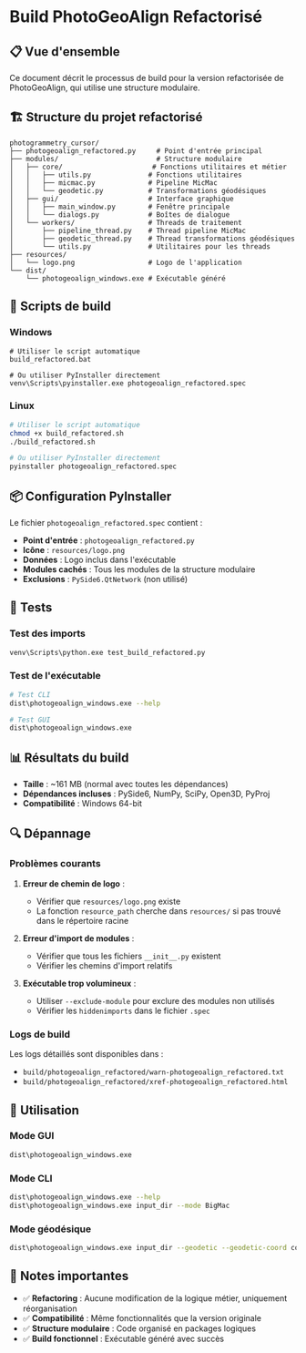 # Build PhotoGeoAlign Refactorisé

## 📋 Vue d'ensemble

Ce document décrit le processus de build pour la version refactorisée de PhotoGeoAlign, qui utilise une structure modulaire.

## 🏗️ Structure du projet refactorisé

```
photogrammetry_cursor/
├── photogeoalign_refactored.py     # Point d'entrée principal
├── modules/                        # Structure modulaire
│   ├── core/                      # Fonctions utilitaires et métier
│   │   ├── utils.py              # Fonctions utilitaires
│   │   ├── micmac.py             # Pipeline MicMac
│   │   └── geodetic.py           # Transformations géodésiques
│   ├── gui/                      # Interface graphique
│   │   ├── main_window.py        # Fenêtre principale
│   │   └── dialogs.py            # Boîtes de dialogue
│   └── workers/                  # Threads de traitement
│       ├── pipeline_thread.py    # Thread pipeline MicMac
│       ├── geodetic_thread.py    # Thread transformations géodésiques
│       └── utils.py              # Utilitaires pour les threads
├── resources/
│   └── logo.png                  # Logo de l'application
└── dist/
    └── photogeoalign_windows.exe # Exécutable généré
```

## 🔧 Scripts de build

### Windows
```batch
# Utiliser le script automatique
build_refactored.bat

# Ou utiliser PyInstaller directement
venv\Scripts\pyinstaller.exe photogeoalign_refactored.spec
```

### Linux
```bash
# Utiliser le script automatique
chmod +x build_refactored.sh
./build_refactored.sh

# Ou utiliser PyInstaller directement
pyinstaller photogeoalign_refactored.spec
```

## 📦 Configuration PyInstaller

Le fichier `photogeoalign_refactored.spec` contient :

- **Point d'entrée** : `photogeoalign_refactored.py`
- **Icône** : `resources/logo.png`
- **Données** : Logo inclus dans l'exécutable
- **Modules cachés** : Tous les modules de la structure modulaire
- **Exclusions** : `PySide6.QtNetwork` (non utilisé)

## 🧪 Tests

### Test des imports
```bash
venv\Scripts\python.exe test_build_refactored.py
```

### Test de l'exécutable
```bash
# Test CLI
dist\photogeoalign_windows.exe --help

# Test GUI
dist\photogeoalign_windows.exe
```

## 📊 Résultats du build

- **Taille** : ~161 MB (normal avec toutes les dépendances)
- **Dépendances incluses** : PySide6, NumPy, SciPy, Open3D, PyProj
- **Compatibilité** : Windows 64-bit

## 🔍 Dépannage

### Problèmes courants

1. **Erreur de chemin de logo** :
   - Vérifier que `resources/logo.png` existe
   - La fonction `resource_path` cherche dans `resources/` si pas trouvé dans le répertoire racine

2. **Erreur d'import de modules** :
   - Vérifier que tous les fichiers `__init__.py` existent
   - Vérifier les chemins d'import relatifs

3. **Exécutable trop volumineux** :
   - Utiliser `--exclude-module` pour exclure des modules non utilisés
   - Vérifier les `hiddenimports` dans le fichier `.spec`

### Logs de build

Les logs détaillés sont disponibles dans :
- `build/photogeoalign_refactored/warn-photogeoalign_refactored.txt`
- `build/photogeoalign_refactored/xref-photogeoalign_refactored.html`

## 🚀 Utilisation

### Mode GUI
```bash
dist\photogeoalign_windows.exe
```

### Mode CLI
```bash
dist\photogeoalign_windows.exe --help
dist\photogeoalign_windows.exe input_dir --mode BigMac
```

### Mode géodésique
```bash
dist\photogeoalign_windows.exe input_dir --geodetic --geodetic-coord coords.txt
```

## 📝 Notes importantes

- ✅ **Refactoring** : Aucune modification de la logique métier, uniquement réorganisation
- ✅ **Compatibilité** : Même fonctionnalités que la version originale
- ✅ **Structure modulaire** : Code organisé en packages logiques
- ✅ **Build fonctionnel** : Exécutable généré avec succès 